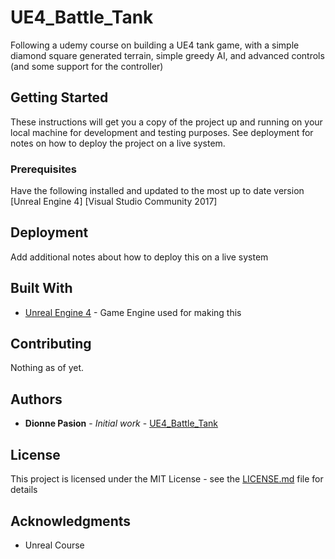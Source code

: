 # UE4_Battle_Tank
Following a udemy course on building a UE4 tank game, with a simple diamond square generated terrain, simple greedy AI, and advanced controls (and some support for the controller)

## Getting Started

These instructions will get you a copy of the project up and running on your local machine for development and testing purposes. See deployment for notes on how to deploy the project on a live system.

### Prerequisites

Have the following installed and updated to the most up to date version
[Unreal Engine 4]
[Visual Studio Community 2017]

## Deployment

Add additional notes about how to deploy this on a live system

## Built With

* [Unreal Engine 4](https://www.unrealengine.com/en-US/feed) - Game Engine used for making this

## Contributing

Nothing as of yet.

## Authors

* **Dionne Pasion** - *Initial work* - [UE4_Battle_Tank](https://github.com/ItzProxy)

## License

This project is licensed under the MIT License - see the [LICENSE.md](LICENSE.md) file for details

## Acknowledgments

* Unreal Course  
